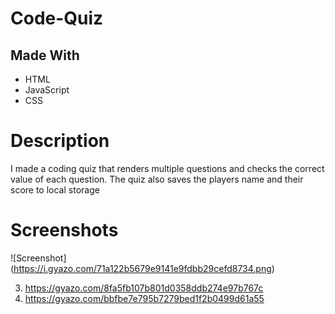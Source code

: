 # Code-Quiz

## Made With
  * HTML
  * JavaScript
  * CSS

# Description
I made a coding quiz that renders multiple questions and checks the correct value of each question. The quiz also saves the players name and their score to local storage

# Screenshots

 ![Screenshot] (https://i.gyazo.com/71a122b5679e9141e9fdbb29cefd8734.png)

3. https://gyazo.com/8fa5fb107b801d0358ddb274e97b767c
4. https://gyazo.com/bbfbe7e795b7279bed1f2b0499d61a55
